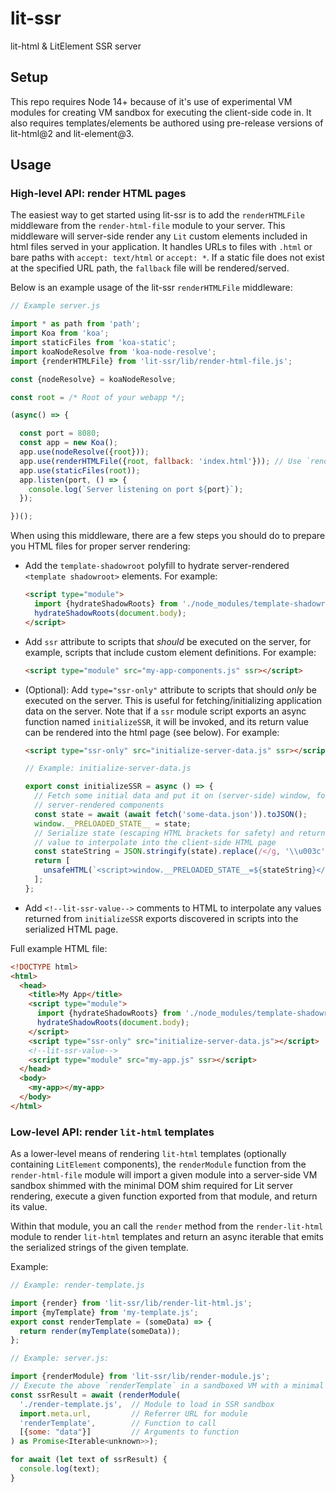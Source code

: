 # lit-ssr

lit-html & LitElement SSR server

## Setup

This repo requires Node 14+ because of it's use of experimental VM modules for
creating VM sandbox for executing the client-side code in. It also requires
templates/elements be authored using pre-release versions of lit-html@2 and
lit-element@3.

## Usage

### High-level API: render HTML pages

The easiest way to get started using lit-ssr is to add the `renderHTMLFile`
middleware from the `render-html-file` module to your server. This middleware
will server-side render any `Lit` custom elements included in html files served
in your application. It handles URLs to files with `.html` or bare paths with
`accept: text/html` or `accept: *`. If a static file does not exist at the
specified URL path, the `fallback` file will be rendered/served.

Below is an example usage of the lit-ssr `renderHTMLFile` middleware:

```js
// Example server.js

import * as path from 'path';
import Koa from 'koa';
import staticFiles from 'koa-static';
import koaNodeResolve from 'koa-node-resolve';
import {renderHTMLFile} from 'lit-ssr/lib/render-html-file.js';

const {nodeResolve} = koaNodeResolve;

const root = /* Root of your webapp */;

(async() => {

  const port = 8080;
  const app = new Koa();
  app.use(nodeResolve({root}));
  app.use(renderHTMLFile({root, fallback: 'index.html'})); // Use `renderHTMLFile` plugin
  app.use(staticFiles(root));
  app.listen(port, () => {
    console.log(`Server listening on port ${port}`);
  });

})();
```

When using this middleware, there are a few steps you should do to prepare you
HTML files for proper server rendering:

- Add the `template-shadowroot` polyfill to hydrate server-rendered `<template shadowroot>` elements. For example:
  ```html
  <script type="module">
    import {hydrateShadowRoots} from './node_modules/template-shadowroot/template-shadowroot.js';
    hydrateShadowRoots(document.body);
  </script>
  ```
- Add `ssr` attribute to scripts that _should_ be executed on the server, for
  example, scripts that include custom element definitions. For example:
  ```html
  <script type="module" src="my-app-components.js" ssr></script>
  ```
- (Optional): Add `type="ssr-only"` attribute to scripts that should _only_ be
  executed on the server. This is useful for fetching/initializing application
  data on the server. Note that if a `ssr` module script exports an async
  function named `initializeSSR`, it will be invoked, and its return value can
  be rendered into the html page (see below). For example:

  ```html
  <script type="ssr-only" src="initialize-server-data.js" ssr></script>
  ```

  ```js
  // Example: initialize-server-data.js

  export const initializeSSR = async () => {
    // Fetch some initial data and put it on (server-side) window, for use by
    // server-rendered components
    const state = await (await fetch('some-data.json')).toJSON();
    window.__PRELOADED_STATE__ = state;
    // Serialize state (escaping HTML brackets for safety) and return as a Lit
    // value to interpolate into the client-side HTML page
    const stateString = JSON.stringify(state).replace(/</g, '\\u003c');
    return [
      unsafeHTML(`<script>window.__PRELOADED_STATE__=${stateString}</script>`),
    ];
  };
  ```

- Add `<!--lit-ssr-value-->` comments to HTML to interpolate any values returned
  from `initializeSSR` exports discovered in scripts into the serialized HTML
  page.

Full example HTML file:

```html
<!DOCTYPE html>
<html>
  <head>
    <title>My App</title>
    <script type="module">
      import {hydrateShadowRoots} from './node_modules/template-shadowroot/template-shadowroot.js';
      hydrateShadowRoots(document.body);
    </script>
    <script type="ssr-only" src="initialize-server-data.js"></script>
    <!--lit-ssr-value-->
    <script type="module" src="my-app.js" ssr></script>
  </head>
  <body>
    <my-app></my-app>
  </body>
</html>
```

### Low-level API: render `lit-html` templates

As a lower-level means of rendering `lit-html` templates (optionally containing
`LitElement` components), the `renderModule` function from the
`render-html-file` module will import a given module into a server-side VM
sandbox shimmed with the minimal DOM shim required for Lit server rendering,
execute a given function exported from that module, and return its value.

Within that module, you an call the `render` method from the
`render-lit-html` module to render `lit-html` templates and return an async
iterable that emits the serialized strings of the given template.

Example:

```js
// Example: render-template.js

import {render} from 'lit-ssr/lib/render-lit-html.js';
import {myTemplate} from 'my-template.js';
export const renderTemplate = (someData) => {
  return render(myTemplate(someData));
};
```

```js
// Example: server.js:

import {renderModule} from 'lit-ssr/lib/render-module.js';
// Execute the above `renderTemplate` in a sandboxed VM with a minimal DOM shim
const ssrResult = await (renderModule(
  './render-template.js',  // Module to load in SSR sandbox
  import.meta.url,         // Referrer URL for module
  'renderTemplate',        // Function to call
  [{some: "data"}]         // Arguments to function
) as Promise<Iterable<unknown>>);

for await (let text of ssrResult) {
  console.log(text);
}
```
